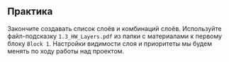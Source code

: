 ## Практика

Закончите создавать список слоёв и комбинаций слоёв. Используйте файл-подсказку
`1.3_HW_Layers.pdf` из папки с материалами к первому блоку `Block 1`. Настройки видимости слоя и приоритеты мы будем менять по ходу работы над проектом.